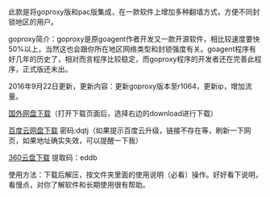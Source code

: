此款是将goproxy版和pac版集成，在一款软件上增加多种翻墙方式，方便不同封锁地区的用户。

goproxy简介：goproxy是原goagent作者开发又一款开源软件，相比较速度要快50%以上，当然这也会跟你所在地区网络类型和封锁强度有关。goagent程序有好几年的历史了，相对而言程序比较稳定，而goproxy程序的开发者还在完善此程序，正式版还未出。

2016年9月22日更新，更新内容：更新goproxy版本至r1064，更新ip，增加流量。

[国外网盘下载](https://mega.nz/#!JtgWhQRJ!4w76hSdoU8zIsHqw0mHv9q3rKBqfktGC0H1uTZIhsLs)（打开下载页面后，选择右边的download进行下载）

[百度云网盘下载](http://pan.baidu.com/s/1c2fwkYc) 密码:dqtj（如果提示百度云升级，链接不存在等，刷新一下网页，如果地址确实失效，可以提醒一下我）

[360云盘下载](https://yunpan.cn/ck25qXMfbWVXL) 提取码：eddb


使用方法：下载后解压，按文件夹里面的使用说明（必看）操作。好好看下说明，看慢点，对你了解软件和长期使用很有帮助。